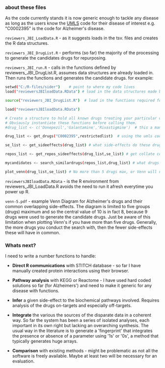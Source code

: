 ### about these files
As the code currently stands it is now generic enough to tackle any disease as long as the users know the [UMLS](https://www.nlm.nih.gov/research/umls/ "Unified Medical Language System") code for their disease of interest e.g. "C0002395" is the code for Alzheimer's disease.

`reviewers_JBI_LoadData.R` - as it suggests loads in the tsv. files and creates the R data structures.

`reviewers_JBI_DrugList.R` - performs (so far) the majority of the processing to generate the candidates drugs for repurposing.

`reviewers_JBI_run.R` - calls in the functions defined by reviewers_JBI_DrugList.R, assumes data structures are already loaded in. Then runs the functions and generates the candidate drugs. for example:
``` sh
setwd("C:/R-files/sider")    # point to where my code lives
load("reviewersJBIloadData.RData") # load in the data structures made by reviewers_JBI_LoadData.R

source("reviewers_JBI_DrugList.R")  # load in the functions required for finding lists of drugs and side-effects

load("reviewersJBIloadData.RData") 

# Create a structure to hold all known drugs treating your particular disease of interest
# Obviously instantiate these functions before calling them.
#drug_list <- c('Donepezil','Galantamine','Rivastigmine')  # this a manual example for Alzheimers

drug_list <- get_drugs("C0002395",restrictedlist)  # using the umls code for Alzheimers what drugs are used to treat it?

se_list <- get_sideeffects(drug_list) # what side-effects do these drugs have?

repos_list <- get_repos_sideeffects(drug_list,se_list) # get collate common side-effects for repurposing

mycandidates <- search_similardrugs(repos_list,drug_list) # what drugs could be candidates for repositioning for our disease

plot_venn(drug_list,se_list) # No more than 5 drugs max, or Venn will not work!!!!

```

`reviewersJBIloadData.RData` - is the R environment from reviewers_JBI_LoadData.R avoids the need to run it afresh everytime you power up R.

`venn-5.pdf` - example Venn Diagram for Alzheimer's drugs and their common overlapping side-effects. The diagram is limited to five groups (drugs) maximum and so the central value of 10 is in fact 8, because 9 drugs were used to generate the candidate drugs. Just be aware of this limitation when plotting Venn's if you have more than five drugs. Generally, the more drugs you conduct the search with, then the fewer side-effects these will have in common.

### Whats next?
I need to write a number functions to handle:

+ **Direct R communications** with STITCH database - so far I have manually created protein interactions using their browser.

+ **Pathway analysis** with KEGG or Reactome - I have used hard coded solutions so far (for Alzheimers') and need to make it generic for any disease with functions.

+ **Infer** a given side-effect to the biochemical pathways involved. Requires analysis of the drugs on-targets and especially off-targets.

+ **Integrate** the various the sources of the disparate data in a coherent way. So far the system has been a series of isolated analyses, each important in its own right but lacking an overarching synthesis. The usual way in the literature is to generate a 'fingerprint' that integrates the presence or absence of a parameter using '1s' or '0s', a method that typically generates huge arrays.

+ **Comparison** with existing methods - might be problematic as not all the software is freely available. Maybe at least two will be necessary for an evaluation.

